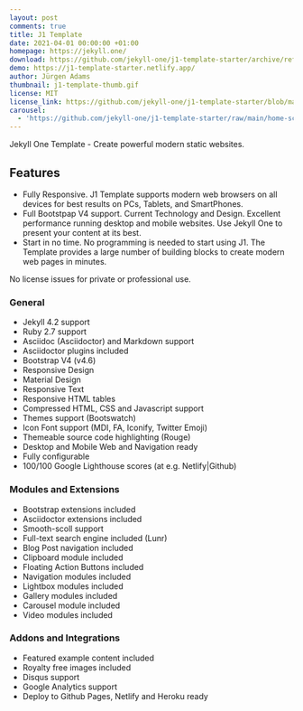 ```yaml
---
layout: post
comments: true
title: J1 Template
date: 2021-04-01 00:00:00 +01:00
homepage: https://jekyll.one/
download: https://github.com/jekyll-one/j1-template-starter/archive/refs/heads/main.zip
demo: https://j1-template-starter.netlify.app/
author: Jürgen Adams
thumbnail: j1-template-thumb.gif
license: MIT
license_link: https://github.com/jekyll-one/j1-template-starter/blob/main/LICENSE
carousel:
  - 'https://github.com/jekyll-one/j1-template-starter/raw/main/home-screenshot.jpg'
---
```


Jekyll One Template - Create powerful modern static websites.

## Features

* Fully Responsive. J1 Template supports modern web browsers on all devices for best results on PCs, Tablets, and SmartPhones.
* Full Bootstpap V4 support. Current Technology and Design. Excellent performance running desktop and mobile websites. Use Jekyll One to  present your content at its best.
* Start in no time. No programming is needed to start using J1. The Template provides a large number of building blocks to create modern web pages in minutes.

No license issues for private or professional use.

### General

* Jekyll 4.2 support
* Ruby 2.7 support
* Asciidoc (Asciidoctor) and Markdown support
* Asciidoctor plugins included
* Bootstrap V4 (v4.6)
* Responsive Design
* Material Design
* Responsive Text
* Responsive HTML tables
* Compressed HTML, CSS and Javascript support
* Themes support (Bootswatch)
* Icon Font support (MDI, FA, Iconify, Twitter Emoji)
* Themeable source code highlighting (Rouge)
* Desktop and Mobile Web and Navigation ready
* Fully configurable
* 100/100 Google Lighthouse scores (at e.g. Netlify|Github)

### Modules and Extensions

* Bootstrap extensions included
* Asciidoctor extensions included
* Smooth-scoll support
* Full-text search engine included (Lunr)
* Blog Post navigation included
* Clipboard module included
* Floating Action Buttons included
* Navigation modules included
* Lightbox modules included
* Gallery modules included
* Carousel module included
* Video modules included

### Addons and Integrations

* Featured example content included
* Royalty free images included
* Disqus support
* Google Analytics support
* Deploy to Github Pages, Netlify and Heroku ready
